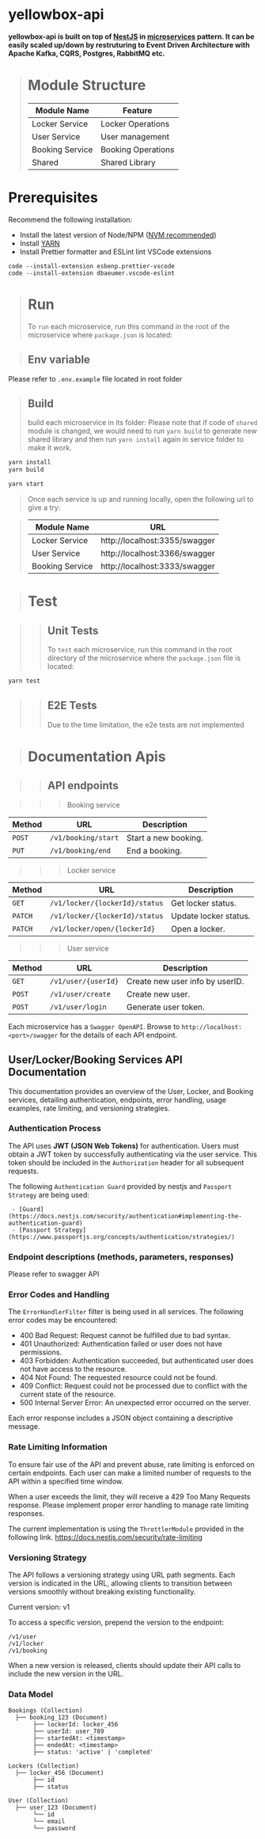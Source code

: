 # yellowbox-api

**yellowbox-api is built on top of [NestJS](https://nestjs.com/) in [microservices](https://microservices.io/) pattern. It can be easily scaled up/down by restruturing to Event Driven Architecture with Apache Kafka, CQRS, Postgres, RabbitMQ etc.**

> # Module Structure
>
> | Module Name     | Feature            |
> | --------------- | ------------------ |
> | Locker Service  | Locker Operations  |
> | User Service    | User management    |
> | Booking Service | Booking Operations |
> | Shared          | Shared Library     |

# Prerequisites

Recommend the following installation:

- Install the latest version of Node/NPM ([NVM recommended](https://github.com/nvm-sh/nvm))
- Install [YARN](https://classic.yarnpkg.com/lang/en/)
- Install Prettier formatter and ESLint lint VSCode extensions

```
code --install-extension esbenp.prettier-vscode
code --install-extension dbaeumer.vscode-eslint
```

> # Run
>
> To `run` each microservice, run this command in the root of the microservice where `package.json` is located:

> ## Env variable

Please refer to `.env.example` file located in root folder

> ## Build
>
> build each microservice in its folder:
> Please note that if code of `shared` module is changed, we would need to run `yarn build` to generate new shared library and then run `yarn install` again in service folder to make it work.

```bash
yarn install
yarn build
```

```bash
yarn start
```

> Once each service is up and running locally, open the following url to give a try:

> | Module Name     | URL                           |
> | --------------- | ----------------------------- |
> | Locker Service  | http://localhost:3355/swagger |
> | User Service    | http://localhost:3366/swagger |
> | Booking Service | http://localhost:3333/swagger |

> # Test

> > ## Unit Tests
> >
> > To `test` each microservice, run this command in the root directory of the microservice where the `package.json` file is located:

```bash
yarn test
```

> > ## E2E Tests
> >
> > Due to the time limitation, the e2e tests are not implemented

> # Documentation Apis

> > ## API endpoints

> > > Booking service

| Method | URL                 | Description          |
| ------ | ------------------- | -------------------- |
| `POST` | `/v1/booking/start` | Start a new booking. |
| `PUT`  | `/v1/booking/end`   | End a booking.       |

> > > Locker service

| Method  | URL                            | Description           |
| ------- | ------------------------------ | --------------------- |
| `GET`   | `/v1/locker/{lockerId}/status` | Get locker status.    |
| `PATCH` | `/v1/locker/{lockerId}/status` | Update locker status. |
| `PATCH` | `/v1/locker/open/{lockerId}`   | Open a locker.        |

> > > User service

| Method | URL                 | Description                     |
| ------ | ------------------- | ------------------------------- |
| `GET`  | `/v1/user/{userId}` | Create new user info by userID. |
| `POST` | `/v1/user/create`   | Create new user.                |
| `POST` | `/v1/user/login`    | Generate user token.            |

Each microservice has a `Swagger OpenAPI`. Browse to `http://localhost:<port>/swagger` for the details of each API endpoint.

## User/Locker/Booking Services API Documentation

This documentation provides an overview of the User, Locker, and Booking services, detailing authentication, endpoints, error handling, usage examples, rate limiting, and versioning strategies.

### Authentication Process

The API uses **JWT (JSON Web Tokens)** for authentication. Users must obtain a JWT token by successfully authenticating via the user service. This token should be included in the `Authorization` header for all subsequent requests.

The following `Authentication Guard` provided by nestjs and `Passport Strategy` are being used:

     - [Guard](https://docs.nestjs.com/security/authentication#implementing-the-authentication-guard)
     - [Passport Strategy](https://www.passportjs.org/concepts/authentication/strategies/)

### Endpoint descriptions (methods, parameters, responses)

Please refer to swagger API

### Error Codes and Handling

The `ErrorHandlerFilter` filter is being used in all services.
The following error codes may be encountered:

- 400 Bad Request: Request cannot be fulfilled due to bad syntax.
- 401 Unauthorized: Authentication failed or user does not have permissions.
- 403 Forbidden: Authentication succeeded, but authenticated user does not have access to the resource.
- 404 Not Found: The requested resource could not be found.
- 409 Conflict: Request could not be processed due to conflict with the current state of the resource.
- 500 Internal Server Error: An unexpected error occurred on the server.

Each error response includes a JSON object containing a descriptive message.

### Rate Limiting Information

To ensure fair use of the API and prevent abuse, rate limiting is enforced on certain endpoints. Each user can make a limited number of requests to the API within a specified time window.

When a user exceeds the limit, they will receive a 429 Too Many Requests response. Please implement proper error handling to manage rate limiting responses.

The current implementation is using the `ThrottlerModule` provided in the following link.
https://docs.nestjs.com/security/rate-limiting

### Versioning Strategy

The API follows a versioning strategy using URL path segments. Each version is indicated in the URL, allowing clients to transition between versions smoothly without breaking existing functionality.

Current version: v1

To access a specific version, prepend the version to the endpoint:

```
/v1/user
/v1/locker
/v1/booking
```

When a new version is released, clients should update their API calls to include the new version in the URL.

### Data Model

```
Bookings (Collection)
  ├── booking_123 (Document)
       ├── lockerId: locker_456
       ├── userId: user_789
       ├── startedAt: <timestamp>
       ├── endedAt: <timestamp>
       ├── status: 'active' | 'completed'

Lockers (Collection)
  ├── locker_456 (Document)
       ├── id
       ├── status

User (Collection)
  ├── user_123 (Document)
       └── id
       └── email
       └── password
```
